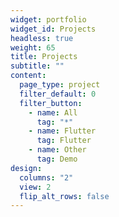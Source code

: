 ```yaml
---
widget: portfolio
widget_id: Projects
headless: true
weight: 65
title: Projects
subtitle: ""
content:
  page_type: project
  filter_default: 0
  filter_button:
    - name: All
      tag: "*"
    - name: Flutter
      tag: Flutter
    - name: Other
      tag: Demo
design:
  columns: "2"
  view: 2
  flip_alt_rows: false
---
```

